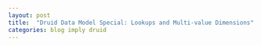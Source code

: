 ```yaml
---
layout: post
title:  "Druid Data Model Special: Lookups and Multi-value Dimensions"
categories: blog imply druid
---
```

